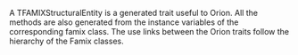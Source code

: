 A TFAMIXStructuralEntity is a generated trait useful to Orion. All the methods are also generated from the instance variables of the corresponding famix class. The use links between the Orion traits follow the hierarchy of the Famix classes. 